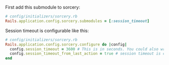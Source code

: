 First add this submodule to sorcery:

```ruby
# config/initializers/sorcery.rb
Rails.application.config.sorcery.submodules = [:session_timeout]
```
Session timeout is configurable like this:

```ruby
# config/initializers/sorcery.rb
Rails.application.config.sorcery.configure do |config|
  config.session_timeout = 3600 # This is in seconds. You could also write 1.hour
  config.session_timeout_from_last_action = true # session timeout is calculated from the last valid activity. By default this is false.
end
```
